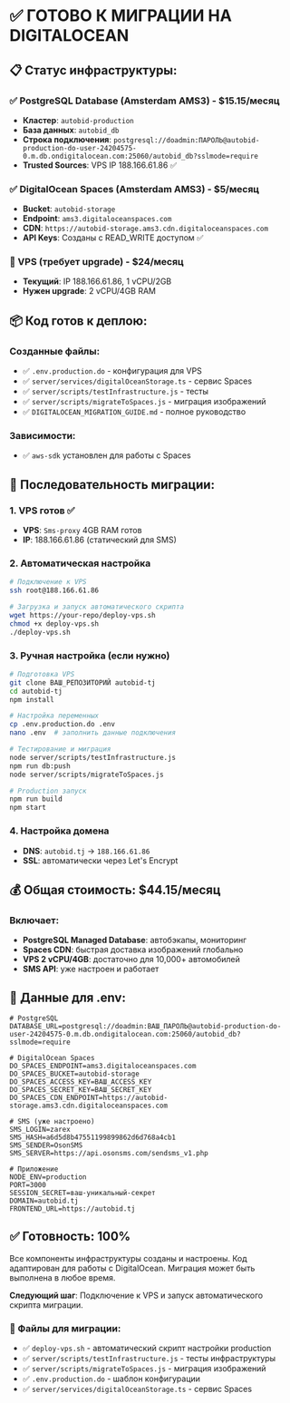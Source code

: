 # ✅ ГОТОВО К МИГРАЦИИ НА DIGITALOCEAN

## 📋 Статус инфраструктуры:

### ✅ PostgreSQL Database (Amsterdam AMS3) - $15.15/месяц
- **Кластер**: `autobid-production` 
- **База данных**: `autobid_db`
- **Строка подключения**: `postgresql://doadmin:ПАРОЛЬ@autobid-production-do-user-24204575-0.m.db.ondigitalocean.com:25060/autobid_db?sslmode=require`
- **Trusted Sources**: VPS IP 188.166.61.86 ✅

### ✅ DigitalOcean Spaces (Amsterdam AMS3) - $5/месяц  
- **Bucket**: `autobid-storage`
- **Endpoint**: `ams3.digitaloceanspaces.com`
- **CDN**: `https://autobid-storage.ams3.cdn.digitaloceanspaces.com`
- **API Keys**: Созданы с READ_WRITE доступом ✅

### 🔧 VPS (требует upgrade) - $24/месяц
- **Текущий**: IP 188.166.61.86, 1 vCPU/2GB 
- **Нужен upgrade**: 2 vCPU/4GB RAM

## 📦 Код готов к деплою:

### Созданные файлы:
- ✅ `.env.production.do` - конфигурация для VPS
- ✅ `server/services/digitalOceanStorage.ts` - сервис Spaces
- ✅ `server/scripts/testInfrastructure.js` - тесты
- ✅ `server/scripts/migrateToSpaces.js` - миграция изображений
- ✅ `DIGITALOCEAN_MIGRATION_GUIDE.md` - полное руководство

### Зависимости:
- ✅ `aws-sdk` установлен для работы с Spaces

## 🚀 Последовательность миграции:

### 1. VPS готов ✅
- **VPS**: `Sms-proxy` 4GB RAM готов
- **IP**: 188.166.61.86 (статический для SMS)

### 2. Автоматическая настройка
```bash
# Подключение к VPS
ssh root@188.166.61.86

# Загрузка и запуск автоматического скрипта
wget https://your-repo/deploy-vps.sh
chmod +x deploy-vps.sh
./deploy-vps.sh
```

### 3. Ручная настройка (если нужно)
```bash
# Подготовка VPS
git clone ВАШ_РЕПОЗИТОРИЙ autobid-tj
cd autobid-tj
npm install

# Настройка переменных
cp .env.production.do .env
nano .env  # заполнить данные подключения

# Тестирование и миграция
node server/scripts/testInfrastructure.js
npm run db:push
node server/scripts/migrateToSpaces.js

# Production запуск
npm run build
npm start
```

### 4. Настройка домена
- **DNS**: `autobid.tj` → `188.166.61.86`
- **SSL**: автоматически через Let's Encrypt

## 💰 Общая стоимость: $44.15/месяц

### Включает:
- **PostgreSQL Managed Database**: автобэкапы, мониторинг
- **Spaces CDN**: быстрая доставка изображений глобально  
- **VPS 2 vCPU/4GB**: достаточно для 10,000+ автомобилей
- **SMS API**: уже настроен и работает

## 🔧 Данные для .env:

```env
# PostgreSQL 
DATABASE_URL=postgresql://doadmin:ВАШ_ПАРОЛЬ@autobid-production-do-user-24204575-0.m.db.ondigitalocean.com:25060/autobid_db?sslmode=require

# DigitalOcean Spaces
DO_SPACES_ENDPOINT=ams3.digitaloceanspaces.com
DO_SPACES_BUCKET=autobid-storage  
DO_SPACES_ACCESS_KEY=ВАШ_ACCESS_KEY
DO_SPACES_SECRET_KEY=ВАШ_SECRET_KEY
DO_SPACES_CDN_ENDPOINT=https://autobid-storage.ams3.cdn.digitaloceanspaces.com

# SMS (уже настроено)
SMS_LOGIN=zarex
SMS_HASH=a6d5d8b47551199899862d6d768a4cb1
SMS_SENDER=OsonSMS
SMS_SERVER=https://api.osonsms.com/sendsms_v1.php

# Приложение
NODE_ENV=production
PORT=3000
SESSION_SECRET=ваш-уникальный-секрет
DOMAIN=autobid.tj
FRONTEND_URL=https://autobid.tj
```

## ✅ Готовность: 100%

Все компоненты инфраструктуры созданы и настроены. Код адаптирован для работы с DigitalOcean. Миграция может быть выполнена в любое время.

**Следующий шаг**: Подключение к VPS и запуск автоматического скрипта миграции.

### 📁 Файлы для миграции:
- ✅ `deploy-vps.sh` - автоматический скрипт настройки production
- ✅ `server/scripts/testInfrastructure.js` - тесты инфраструктуры  
- ✅ `server/scripts/migrateToSpaces.js` - миграция изображений
- ✅ `.env.production.do` - шаблон конфигурации
- ✅ `server/services/digitalOceanStorage.ts` - сервис Spaces